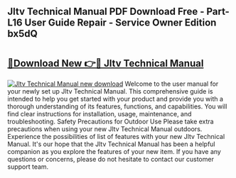 ## Jltv Technical Manual PDF Download Free - Part-L16 User Guide Repair - Service Owner Edition bx5dQ

# <h2><a href="http://bc35985.oget.top/?id=Jltv+Technical+Manual">🔗Download New 👉🔴 Jltv Technical Manual</a></h2>

[![Jltv Technical Manual new download](https://i.imgur.com/5g1atiW.png)](http://bc35985.oget.top/?id=Jltv+Technical+Manual)
Welcome to the user manual for your newly set up Jltv Technical Manual. This comprehensive guide is intended to help you get started with your product and provide you with a thorough understanding of its features, functions, and capabilities. You will find clear instructions for installation, usage, maintenance, and troubleshooting. Safety Precautions for Outdoor Use Please take extra precautions when using your new Jltv Technical Manual outdoors. Experience the possibilities of list of features with your new Jltv Technical Manual. It's our hope that the Jltv Technical Manual has been a helpful companion as you explore the features of your new item. If you have any questions or concerns, please do not hesitate to contact our customer support team.
